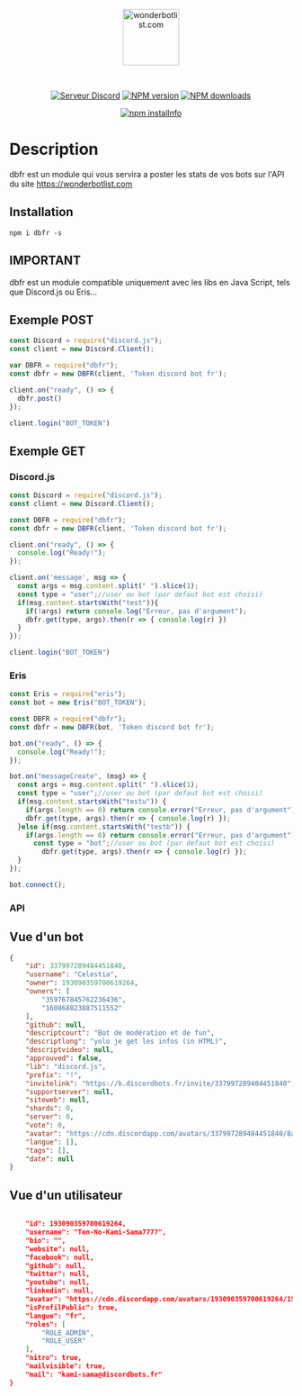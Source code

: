 <div align="center">
  <p>
    <a href="https://wonderbotlist.com"><img src="https://discordbots.fr/img/logo.svg" width="100" height="100" alt="wonderbotlist.com" /></a>
  </p>
  <br />
  <p>
    <a href="https://discord.gg/h6vhJUy"><img src="https://discordapp.com/api/guilds/501017909389295616/embed.png" alt="Serveur Discord" /></a>
    <a href="https://www.npmjs.com/package/dbfr"><img src="https://img.shields.io/npm/v/dbfr.svg?maxAge=3600" alt="NPM version" /></a>
    <a href="https://www.npmjs.com/package/dbfr"><img src="https://img.shields.io/npm/dt/dbfr.svg?maxAge=3600" alt="NPM downloads" /></a>
  </p>
  <p>
    <a href="https://nodei.co/npm/dbfr/"><img src="https://nodei.co/npm/dbfr.png?downloads=true&stars=true" alt="npm installnfo" /></a>
  </p>
</div>

# Description
dbfr est un module qui vous servira a poster les stats de vos bots sur l'API du site https://wonderbotlist.com

## Installation
`npm i dbfr -s`

## IMPORTANT
dbfr est un module compatible uniquement avec les libs en Java Script, tels que Discord.js ou Eris...

## Exemple POST
```js
const Discord = require("discord.js");
const client = new Discord.Client();

var DBFR = require("dbfr");
const dbfr = new DBFR(client, 'Token discord bot fr');

client.on("ready", () => {
  dbfr.post()
});

client.login("BOT_TOKEN")
```

## Exemple GET
### Discord.js
```js
const Discord = require("discord.js");
const client = new Discord.Client();

const DBFR = require("dbfr");
const dbfr = new DBFR(client, 'Token discord bot fr');

client.on("ready", () => {
  console.log("Ready!");
});

client.on('message', msg => {
  const args = msg.content.split(" ").slice(1);
  const type = "user";//user ou bot (par defaut bot est choisi)
  if(msg.content.startsWith("test")){
    if(!args) return console.log("Erreur, pas d'argument");
    dbfr.get(type, args).then(r => { console.log(r) })
  }
});

client.login("BOT_TOKEN")
```
### Eris
```js
const Eris = require("eris");
const bot = new Eris("BOT_TOKEN");

const DBFR = require("dbfr");
const dbfr = new DBFR(bot, 'Token discord bot fr');

bot.on("ready", () => {
  console.log("Ready!");
});

bot.on("messageCreate", (msg) => {
  const args = msg.content.split(" ").slice(1);
  const type = "user";//user ou bot (par defaut bot est choisi)
  if(msg.content.startsWith("testu")) {
    if(args.length == 0) return console.error("Erreur, pas d'argument");
    dbfr.get(type, args).then(r => { console.log(r) });
  }else if(msg.content.startsWith("testb")) {
    if(args.length == 0) return console.error("Erreur, pas d'argument");
      const type = "bot";//user ou bot (par defaut bot est choisi)
        dbfr.get(type, args).then(r => { console.log(r) });
  }
});

bot.connect();
```
### API
## Vue d'un bot
```json
{
    "id": 337997289484451840,
    "username": "Celestia",
    "owner": 193090359700619264,
    "owners": [
        "359767845762236436",
        "160868823887511552"
    ],
    "github": null,
    "descriptcourt": "Bot de modération et de fun",
    "descriptlong": "yolo je get les infos (in HTML)",
    "descriptvideo": null,
    "approuved": false,
    "lib": "discord.js",
    "prefix": "!",
    "invitelink": "https://b.discordbots.fr/invite/337997289484451840",
    "supportserver": null,
    "siteweb": null,
    "shards": 0,
    "server": 0,
    "vote": 0,
    "avatar": "https://cdn.discordapp.com/avatars/337997289484451840/8a9696c309c80a73c02efb74e0a72862.png?size=512",
    "langue": [],
    "tags": [],
    "date": null
}
```

## Vue d'un utilisateur
```json

    "id": 193090359700619264,
    "username": "Ten-No-Kami-Sama7777",
    "bio": "",
    "website": null,
    "facebook": null,
    "github": null,
    "twitter": null,
    "youtube": null,
    "linkedin": null,
    "avatar": "https://cdn.discordapp.com/avatars/193090359700619264/1575890721026ce092188702dd69ccd3.png?size=512",
    "isProfilPublic": true,
    "langue": "fr",
    "roles": [
        "ROLE_ADMIN",
        "ROLE_USER"
    ],
    "nitro": true,
    "mailvisible": true,
    "mail": "kami-sama@discordbots.fr"
}
```
